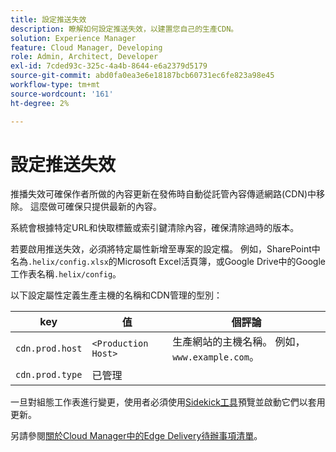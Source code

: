```yaml
---
title: 設定推送失效
description: 瞭解如何設定推送失效，以建置您自己的生產CDN。
solution: Experience Manager
feature: Cloud Manager, Developing
role: Admin, Architect, Developer
exl-id: 7cded93c-325c-4a4b-8644-e6a2379d5179
source-git-commit: abd0fa0ea3e6e18187bcb60731ec6fe823a98e45
workflow-type: tm+mt
source-wordcount: '161'
ht-degree: 2%

---
```


# 設定推送失效

推播失效可確保作者所做的內容更新在發佈時自動從託管內容傳遞網路(CDN)中移除。 這麼做可確保只提供最新的內容。

系統會根據特定URL和快取標籤或索引鍵清除內容，確保清除過時的版本。

若要啟用推送失效，必須將特定屬性新增至專案的設定檔。 例如，SharePoint中名為`.helix/config.xlsx`的Microsoft Excel活頁簿，或Google Drive中的Google工作表名稱`.helix/config`。

以下設定屬性定義生產主機的名稱和CDN管理的型別：

| key | 值 | 個評論 |
| --- | --- | --- |
| `cdn.prod.host` | `<Production Host>` | 生產網站的主機名稱。 例如，`www.example.com`。 |
| `cdn.prod.type` | 已管理 |   |

一旦對組態工作表進行變更，使用者必須使用[Sidekick工具](/help/edge/docs/sidekick.md)預覽並啟動它們以套用更新。

另請參閱[關於Cloud Manager中的Edge Delivery待辦事項清單](/help/implementing/cloud-manager/edge-delivery/introduction-to-edge-delivery-services.md#ed-todo-list)。
